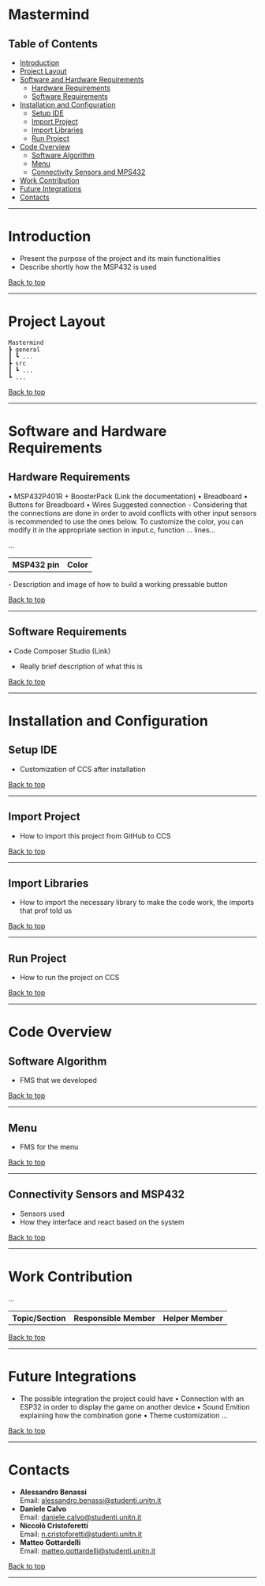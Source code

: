# Mastermind

## Table of Contents
- [Introduction](#introduction)
- [Project Layout](#project-layout)
- [Software and Hardware Requirements](#software-and-hardware-requirements)
  - [Hardware Requirements](#hardware-requirements) 
  - [Software Requirements](#software-requirements)
- [Installation and Configuration](#installation-and-configuration)
  - [Setup IDE](#setup-ide)
  - [Import Project](#import-project)
  - [Import Libraries](#import-libraries)
  - [Run Project](#run-project)
- [Code Overview](#code-overview)
  - [Software Algorithm](#software-algorithm)
  - [Menu](#menu)
  - [Connectivity Sensors and MPS432](#connectivity-sensors-and-MSP432)
- [Work Contribution](#work-contribution)
- [Future Integrations](#future-integrations) 
- [Contacts](#contacts)
  
---

# Introduction
- Present the purpose of the project and its main functionalities
- Describe shortly how the MSP432 is used

[Back to top](#table-of-contents)

---

# Project Layout

```
Mastermind
┣ general
┃ ┗ ...
┣ src
┃ ┗ ...
┗ ...
```

[Back to top](#table-of-contents)

---

# Software and Hardware Requirements
## Hardware Requirements
• MSP432P401R + BoosterPack (Link the documentation)
• Breadboard
• Buttons for Breadboard
• Wires
Suggested connection - Considering that the connections are done in order to avoid conflicts with other input sensors is recommended to use the ones below. To customize the color, you can modify it in the appropriate section in input.c, function ... lines...
<table>
  <tr>
    <th>MSP432 pin</th>
    <th>Color</th>
  </tr>
  ...
</table>
- Description and image of how to build a working pressable button

[Back to top](#table-of-contents)

---

## Software Requirements
• Code Composer Studio (Link)

- Really brief description of what this is

[Back to top](#table-of-contents)

---

# Installation and Configuration

## Setup IDE

- Customization of CCS after installation

[Back to top](#table-of-contents)

---

## Import Project

- How to import this project from GitHub to CCS

[Back to top](#table-of-contents)

---

## Import Libraries

- How to import the necessary library to make the code work, the imports that prof told us

[Back to top](#table-of-contents)

---

## Run Project

- How to run the project on CCS

[Back to top](#table-of-contents)

---

# Code Overview

## Software Algorithm

- FMS that we developed

[Back to top](#table-of-contents)

---

## Menu

- FMS for the menu

[Back to top](#table-of-contents)

---

## Connectivity Sensors and MSP432

- Sensors used
- How they interface and react based on the system

[Back to top](#table-of-contents)

---

# Work Contribution

<table>
  <tr>
    <th>Topic/Section</th>
    <th>Responsible Member</th>
    <th>Helper Member</th>
  </tr>
  <tr>
    
  </tr>
  ...
</table>

[Back to top](#table-of-contents)

---

# Future Integrations

- The possible integration the project could have
• Connection with an ESP32 in order to display the game on another device
• Sound Emition explaining how the combination gone
• Theme customization
...

[Back to top](#table-of-contents)

---

# Contacts

- **Alessandro Benassi**  
  Email: [alessandro.benassi@studenti.unitn.it](mailto:name.surname@email.com)
- **Daniele Calvo**  
  Email: [daniele.calvo@studenti.unitn.it](mailto:name.surname@email.com)
- **Niccolò Cristoforetti**  
  Email: [n.cristoforetti@studenti.unitn.it](mailto:name.surname@email.com)
- **Matteo Gottardelli**  
  Email: [matteo.gottardelli@studenti.unitn.it](mailto:name.surname@email.com)
  
[Back to top](#table-of-contents)

---
